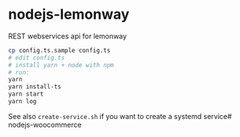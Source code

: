 # nodejs-lemonway

REST webservices api for lemonway

```bash
cp config.ts.sample config.ts
# edit config.ts
# install yarn + node with npm
# run:
yarn
yarn install-ts
yarn start
yarn log
```

See also `create-service.sh` if you want to create a systemd service#   n o d e j s - w o o c o m m e r c e  
 